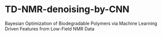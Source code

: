 # TD-NMR-denoising-by-CNN
Bayesian Optimization of Biodegradable Polymers via Machine Learning Driven Features from Low-Field NMR Data
